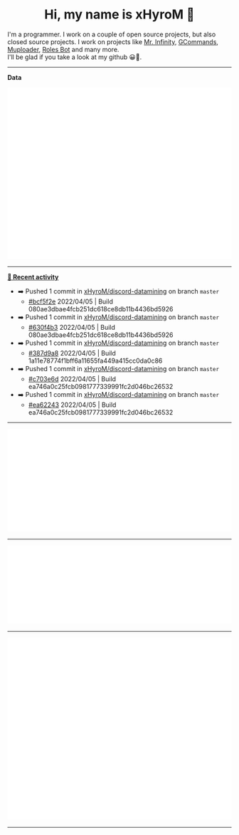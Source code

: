 <p align="center">
    <!-- <img src="https://avatars.githubusercontent.com/u/56601352" width="192" alt="hyro's pfp" /> -->
    <h1 align="center">Hi, my name is xHyroM 👋</h1>
</p>

I'm a programmer. I work on a couple of open source projects, but also closed source projects. I work on projects like [Mr. Infinity](https://discord.com/oauth2/authorize?client_id=720321585625694239&scope=bot%20applications.commands&permissions=8&redirect_uri=https://blobs.gq/imanager&prompt=consent&response_type=code), [GCommands](https://github.com/Garlic-Team/GCommands), [Muploader](https://github.com/xHyroM/Muploder), [Roles Bot](https://github.com/xHyroM/roles-bot) and many more.  
I'll be glad if you take a look at my github 😀👀.

___
**Data**

<img src="https://github.com/xHyroM/xHyroM/blob/master/.cache/base.svg">

___

**[📰 Recent activity](https://github.com/xHyroM)**
* ➡️ Pushed 1 commit in [xHyroM/discord-datamining](https://github.com/xHyroM/discord-datamining) on branch `master`
  * [#bcf5f2e](https://github.com/xHyroM/discord-datamining/commit/bcf5f2e) 2022/04/05 | Build 080ae3dbae4fcb251dc618ce8db11b4436bd5926
* ➡️ Pushed 1 commit in [xHyroM/discord-datamining](https://github.com/xHyroM/discord-datamining) on branch `master`
  * [#630f4b3](https://github.com/xHyroM/discord-datamining/commit/630f4b3) 2022/04/05 | Build 080ae3dbae4fcb251dc618ce8db11b4436bd5926
* ➡️ Pushed 1 commit in [xHyroM/discord-datamining](https://github.com/xHyroM/discord-datamining) on branch `master`
  * [#387d9a8](https://github.com/xHyroM/discord-datamining/commit/387d9a8) 2022/04/05 | Build 1a11e78774f1bff6a11655fa449a415cc0da0c86
* ➡️ Pushed 1 commit in [xHyroM/discord-datamining](https://github.com/xHyroM/discord-datamining) on branch `master`
  * [#c703e6d](https://github.com/xHyroM/discord-datamining/commit/c703e6d) 2022/04/05 | Build ea746a0c25fcb0981777339991fc2d046bc26532
* ➡️ Pushed 1 commit in [xHyroM/discord-datamining](https://github.com/xHyroM/discord-datamining) on branch `master`
  * [#ea62243](https://github.com/xHyroM/discord-datamining/commit/ea62243) 2022/04/05 | Build ea746a0c25fcb0981777339991fc2d046bc26532


___

<img src="https://github.com/xHyroM/xHyroM/blob/master/.cache/isocalendar.svg">

___

<img src="https://github.com/xHyroM/xHyroM/blob/master/.cache/languages.svg">

___

<img src="https://github.com/xHyroM/xHyroM/blob/master/.cache/achievements.svg">

___
